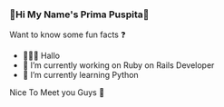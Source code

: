 ### 🎉Hi My Name's Prima Puspita👋

Want to know some fun facts ❓
- 👩🏾‍🔬 Hallo
- 🔭 I’m currently working on Ruby on Rails Developer
- 🌱 I’m currently learning Python


Nice To Meet you Guys 🥳


